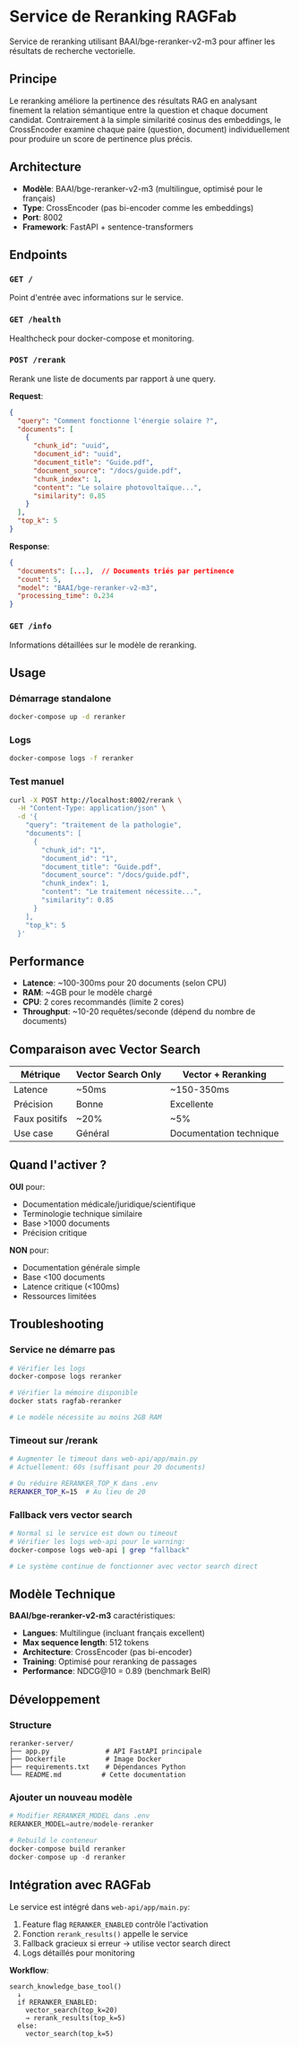 # Service de Reranking RAGFab

Service de reranking utilisant BAAI/bge-reranker-v2-m3 pour affiner les résultats de recherche vectorielle.

## Principe

Le reranking améliore la pertinence des résultats RAG en analysant finement la relation sémantique entre la question et chaque document candidat. Contrairement à la simple similarité cosinus des embeddings, le CrossEncoder examine chaque paire (question, document) individuellement pour produire un score de pertinence plus précis.

## Architecture

- **Modèle**: BAAI/bge-reranker-v2-m3 (multilingue, optimisé pour le français)
- **Type**: CrossEncoder (pas bi-encoder comme les embeddings)
- **Port**: 8002
- **Framework**: FastAPI + sentence-transformers

## Endpoints

### `GET /`
Point d'entrée avec informations sur le service.

### `GET /health`
Healthcheck pour docker-compose et monitoring.

### `POST /rerank`
Rerank une liste de documents par rapport à une query.

**Request**:
```json
{
  "query": "Comment fonctionne l'énergie solaire ?",
  "documents": [
    {
      "chunk_id": "uuid",
      "document_id": "uuid",
      "document_title": "Guide.pdf",
      "document_source": "/docs/guide.pdf",
      "chunk_index": 1,
      "content": "Le solaire photovoltaïque...",
      "similarity": 0.85
    }
  ],
  "top_k": 5
}
```

**Response**:
```json
{
  "documents": [...],  // Documents triés par pertinence
  "count": 5,
  "model": "BAAI/bge-reranker-v2-m3",
  "processing_time": 0.234
}
```

### `GET /info`
Informations détaillées sur le modèle de reranking.

## Usage

### Démarrage standalone
```bash
docker-compose up -d reranker
```

### Logs
```bash
docker-compose logs -f reranker
```

### Test manuel
```bash
curl -X POST http://localhost:8002/rerank \
  -H "Content-Type: application/json" \
  -d '{
    "query": "traitement de la pathologie",
    "documents": [
      {
        "chunk_id": "1",
        "document_id": "1",
        "document_title": "Guide.pdf",
        "document_source": "/docs/guide.pdf",
        "chunk_index": 1,
        "content": "Le traitement nécessite...",
        "similarity": 0.85
      }
    ],
    "top_k": 5
  }'
```

## Performance

- **Latence**: ~100-300ms pour 20 documents (selon CPU)
- **RAM**: ~4GB pour le modèle chargé
- **CPU**: 2 cores recommandés (limite 2 cores)
- **Throughput**: ~10-20 requêtes/seconde (dépend du nombre de documents)

## Comparaison avec Vector Search

| Métrique | Vector Search Only | Vector + Reranking |
|----------|-------------------|-------------------|
| Latence | ~50ms | ~150-350ms |
| Précision | Bonne | Excellente |
| Faux positifs | ~20% | ~5% |
| Use case | Général | Documentation technique |

## Quand l'activer ?

**OUI** pour:
- Documentation médicale/juridique/scientifique
- Terminologie technique similaire
- Base >1000 documents
- Précision critique

**NON** pour:
- Documentation générale simple
- Base <100 documents
- Latence critique (<100ms)
- Ressources limitées

## Troubleshooting

### Service ne démarre pas
```bash
# Vérifier les logs
docker-compose logs reranker

# Vérifier la mémoire disponible
docker stats ragfab-reranker

# Le modèle nécessite au moins 2GB RAM
```

### Timeout sur /rerank
```bash
# Augmenter le timeout dans web-api/app/main.py
# Actuellement: 60s (suffisant pour 20 documents)

# Ou réduire RERANKER_TOP_K dans .env
RERANKER_TOP_K=15  # Au lieu de 20
```

### Fallback vers vector search
```bash
# Normal si le service est down ou timeout
# Vérifier les logs web-api pour le warning:
docker-compose logs web-api | grep "fallback"

# Le système continue de fonctionner avec vector search direct
```

## Modèle Technique

**BAAI/bge-reranker-v2-m3** caractéristiques:
- **Langues**: Multilingue (incluant français excellent)
- **Max sequence length**: 512 tokens
- **Architecture**: CrossEncoder (pas bi-encoder)
- **Training**: Optimisé pour reranking de passages
- **Performance**: NDCG@10 = 0.89 (benchmark BeIR)

## Développement

### Structure
```
reranker-server/
├── app.py              # API FastAPI principale
├── Dockerfile          # Image Docker
├── requirements.txt    # Dépendances Python
└── README.md          # Cette documentation
```

### Ajouter un nouveau modèle
```python
# Modifier RERANKER_MODEL dans .env
RERANKER_MODEL=autre/modele-reranker

# Rebuild le conteneur
docker-compose build reranker
docker-compose up -d reranker
```

## Intégration avec RAGFab

Le service est intégré dans `web-api/app/main.py`:

1. Feature flag `RERANKER_ENABLED` contrôle l'activation
2. Fonction `rerank_results()` appelle le service
3. Fallback gracieux si erreur → utilise vector search direct
4. Logs détaillés pour monitoring

**Workflow**:
```
search_knowledge_base_tool()
  ↓
  if RERANKER_ENABLED:
    vector_search(top_k=20)
    → rerank_results(top_k=5)
  else:
    vector_search(top_k=5)
```
